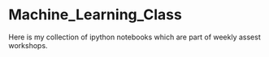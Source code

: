 # Machine_Learning_Class
Here is my collection of ipython notebooks which are part of weekly assest workshops. 
